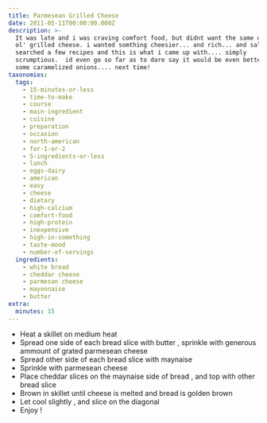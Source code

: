 ```yaml
---
title: Parmesean Grilled Cheese
date: 2011-05-11T00:00:00.000Z
description: >-
  It was late and i was craving comfort food, but didnt want the same ol' same
  ol' grilled cheese. i wanted somthing cheesier... and rich... and salty. i
  searched a few recipes and this is what i came up with.... simply
  scrumptious.  id even go so far as to dare say it would be even better with
  some caramelized onions.... next time!
taxonomies:
  tags:
    - 15-minutes-or-less
    - time-to-make
    - course
    - main-ingredient
    - cuisine
    - preparation
    - occasion
    - north-american
    - for-1-or-2
    - 5-ingredients-or-less
    - lunch
    - eggs-dairy
    - american
    - easy
    - cheese
    - dietary
    - high-calcium
    - comfort-food
    - high-protein
    - inexpensive
    - high-in-something
    - taste-mood
    - number-of-servings
  ingredients:
    - white bread
    - cheddar cheese
    - parmesan cheese
    - mayonnaise
    - butter
extra:
  minutes: 15
---
```

 - Heat a skillet on medium heat
 - Spread one side of each bread slice with butter , sprinkle with generous ammount of grated parmesean cheese
 - Spread other side of each bread slice with maynaise
 - Sprinkle with parmesean cheese
 - Place cheddar slices on the maynaise side of bread , and top with other bread slice
 - Brown in skillet until cheese is melted and bread is golden brown
 - Let cool slightly , and slice on the diagonal
 - Enjoy !
